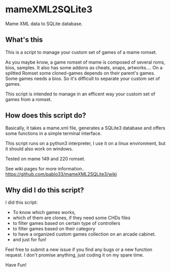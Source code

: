 # mameXML2SQLite3
Mame XML data to SQLite database.

## What's this
This is a script to manage your custom set of games of a mame romset.  

As you maybe know, a game romset of mame is composed of several roms, bios, samples. It also has some addons as cheats, snaps, artworks.... On a splitted Romset some cloned-games depends on their parent's games. Some games needs a bios. So it's difficult to separate your custom set of games.  

This script is intended to manage in an efficent way your custom set of games from a romset.  

## How does this script do?  
Basically, it takes a mame.xml file, generates a SQLite3 database and offers some functions in a simple terminal interface.  

This script runs on a python3 interpreter, I use it on a linux environment, but it should also work on windows.  

Tested on mame 149 and 220 romset.  

See wiki pages for more information.. https://github.com/pablo33/mameXML2SQLite3/wiki  

## Why did I do this script?  
I did this script:  
- To know which games works,  
- which of them are clones, if they  need some CHDs files
- to filter games based on certain type of controllers  
- to filter games based on their category  
- to have a organized custom games collection on an arcade cabinet.  
- and just for fun!  

Feel free to submit a new issue if you find any bugs or a new function request. I don't promise anything, just coding it on my spare time.  

Have Fun!
